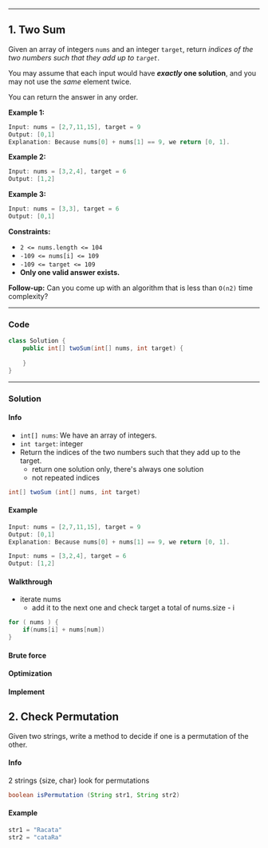 ```toc
```

---
## 1. Two Sum
Given an array of integers `nums` and an integer `target`, return _indices of the two numbers such that they add up to `target`_.

You may assume that each input would have **_exactly_ one solution**, and you may not use the _same_ element twice.

You can return the answer in any order.

**Example 1:**
```Java
Input: nums = [2,7,11,15], target = 9
Output: [0,1]
Explanation: Because nums[0] + nums[1] == 9, we return [0, 1].
```

**Example 2:**
```Java
Input: nums = [3,2,4], target = 6
Output: [1,2]
```
**Example 3:**
```Java
Input: nums = [3,3], target = 6
Output: [0,1]
```

**Constraints:**

-   `2 <= nums.length <= 104`
-   `-109 <= nums[i] <= 109`
-   `-109 <= target <= 109`
-   **Only one valid answer exists.**

**Follow-up:** Can you come up with an algorithm that is less than `O(n2)` time complexity?

---
### Code
```Java
class Solution {
    public int[] twoSum(int[] nums, int target) {
    
    }
}
```

---
### Solution

#### Info

* `int[] nums`: We have an array of integers. 
* `int target`: integer 
* Return the indices of the two numbers such that they add up to the target.
	* return one solution only, there's always one solution
	* not repeated indices
```Java
int[] twoSum (int[] nums, int target)
```

#### Example
```Java
Input: nums = [2,7,11,15], target = 9
Output: [0,1]
Explanation: Because nums[0] + nums[1] == 9, we return [0, 1].
```

```Java
Input: nums = [3,2,4], target = 6
Output: [1,2]
```

#### Walkthrough
- iterate nums
	- add it to the next one and check target a total of nums.size - i


```Java
for ( nums ) {
	if(nums[i] + nums[num])
}
```



#### Brute force

#### Optimization

#### Implement

## 2. Check Permutation
Given two strings, write a method to decide if one is a permutation of the other.

#### Info
2 strings {size, char} look for permutations
```Java
boolean isPermutation (String str1, String str2)
```

#### Example
```Java
str1 = "Racata"
str2 = "cataRa"
```

